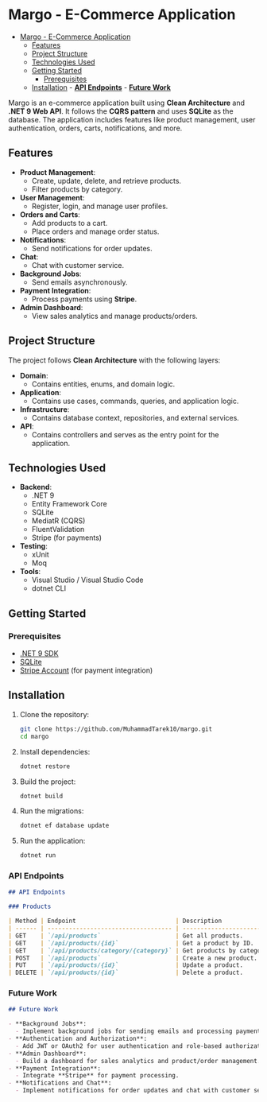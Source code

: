 # Margo - E-Commerce Application

<!--toc:start-->

- [Margo - E-Commerce Application](#margo-e-commerce-application)
  - [Features](#features)
  - [Project Structure](#project-structure)
  - [Technologies Used](#technologies-used)
  - [Getting Started](#getting-started)
    - [Prerequisites](#prerequisites)
  - [Installation](#installation) - [**API Endpoints**](#api-endpoints) - [**Future Work**](#future-work)
  <!--toc:end-->

Margo is an e-commerce application built using **Clean Architecture** and **.NET 9 Web API**. It follows the **CQRS pattern** and uses **SQLite** as the database. The application includes features like product management, user authentication, orders, carts, notifications, and more.

## Features

- **Product Management**:
  - Create, update, delete, and retrieve products.
  - Filter products by category.
- **User Management**:
  - Register, login, and manage user profiles.
- **Orders and Carts**:
  - Add products to a cart.
  - Place orders and manage order status.
- **Notifications**:
  - Send notifications for order updates.
- **Chat**:
  - Chat with customer service.
- **Background Jobs**:
  - Send emails asynchronously.
- **Payment Integration**:
  - Process payments using **Stripe**.
- **Admin Dashboard**:
  - View sales analytics and manage products/orders.

## Project Structure

The project follows **Clean Architecture** with the following layers:

- **Domain**:
  - Contains entities, enums, and domain logic.
- **Application**:
  - Contains use cases, commands, queries, and application logic.
- **Infrastructure**:
  - Contains database context, repositories, and external services.
- **API**:
  - Contains controllers and serves as the entry point for the application.

## Technologies Used

- **Backend**:
  - .NET 9
  - Entity Framework Core
  - SQLite
  - MediatR (CQRS)
  - FluentValidation
  - Stripe (for payments)
- **Testing**:
  - xUnit
  - Moq
- **Tools**:
  - Visual Studio / Visual Studio Code
  - dotnet CLI

## Getting Started

### Prerequisites

- [.NET 9 SDK](https://dotnet.microsoft.com/download/dotnet/9.0)
- [SQLite](https://sqlite.org/index.html)
- [Stripe Account](https://stripe.com) (for payment integration)

## Installation

1. Clone the repository:

   ```bash
   git clone https://github.com/MuhammadTarek10/margo.git
   cd margo
   ```

2. Install dependencies:

   ```bash
   dotnet restore
   ```

3. Build the project:

   ```bash
   dotnet build
   ```

4. Run the migrations:

   ```bash
   dotnet ef database update
   ```

5. Run the application:

   ```bash
   dotnet run
   ```

### **API Endpoints**

```markdown
## API Endpoints

### Products

| Method | Endpoint                            | Description               |
| ------ | ----------------------------------- | ------------------------- |
| GET    | `/api/products`                     | Get all products.         |
| GET    | `/api/products/{id}`                | Get a product by ID.      |
| GET    | `/api/products/category/{category}` | Get products by category. |
| POST   | `/api/products`                     | Create a new product.     |
| PUT    | `/api/products/{id}`                | Update a product.         |
| DELETE | `/api/products/{id}`                | Delete a product.         |
```

### **Future Work**

```markdown
## Future Work

- **Background Jobs**:
  - Implement background jobs for sending emails and processing payments.
- **Authentication and Authorization**:
  - Add JWT or OAuth2 for user authentication and role-based authorization.
- **Admin Dashboard**:
  - Build a dashboard for sales analytics and product/order management.
- **Payment Integration**:
  - Integrate **Stripe** for payment processing.
- **Notifications and Chat**:
  - Implement notifications for order updates and chat with customer service.
```
